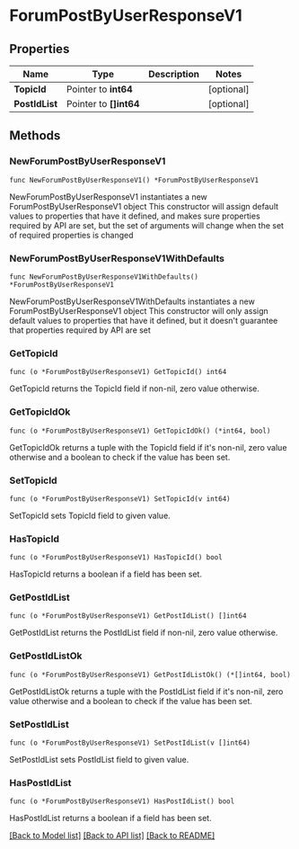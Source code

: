 # ForumPostByUserResponseV1

## Properties

Name | Type | Description | Notes
------------ | ------------- | ------------- | -------------
**TopicId** | Pointer to **int64** |  | [optional] 
**PostIdList** | Pointer to **[]int64** |  | [optional] 

## Methods

### NewForumPostByUserResponseV1

`func NewForumPostByUserResponseV1() *ForumPostByUserResponseV1`

NewForumPostByUserResponseV1 instantiates a new ForumPostByUserResponseV1 object
This constructor will assign default values to properties that have it defined,
and makes sure properties required by API are set, but the set of arguments
will change when the set of required properties is changed

### NewForumPostByUserResponseV1WithDefaults

`func NewForumPostByUserResponseV1WithDefaults() *ForumPostByUserResponseV1`

NewForumPostByUserResponseV1WithDefaults instantiates a new ForumPostByUserResponseV1 object
This constructor will only assign default values to properties that have it defined,
but it doesn't guarantee that properties required by API are set

### GetTopicId

`func (o *ForumPostByUserResponseV1) GetTopicId() int64`

GetTopicId returns the TopicId field if non-nil, zero value otherwise.

### GetTopicIdOk

`func (o *ForumPostByUserResponseV1) GetTopicIdOk() (*int64, bool)`

GetTopicIdOk returns a tuple with the TopicId field if it's non-nil, zero value otherwise
and a boolean to check if the value has been set.

### SetTopicId

`func (o *ForumPostByUserResponseV1) SetTopicId(v int64)`

SetTopicId sets TopicId field to given value.

### HasTopicId

`func (o *ForumPostByUserResponseV1) HasTopicId() bool`

HasTopicId returns a boolean if a field has been set.

### GetPostIdList

`func (o *ForumPostByUserResponseV1) GetPostIdList() []int64`

GetPostIdList returns the PostIdList field if non-nil, zero value otherwise.

### GetPostIdListOk

`func (o *ForumPostByUserResponseV1) GetPostIdListOk() (*[]int64, bool)`

GetPostIdListOk returns a tuple with the PostIdList field if it's non-nil, zero value otherwise
and a boolean to check if the value has been set.

### SetPostIdList

`func (o *ForumPostByUserResponseV1) SetPostIdList(v []int64)`

SetPostIdList sets PostIdList field to given value.

### HasPostIdList

`func (o *ForumPostByUserResponseV1) HasPostIdList() bool`

HasPostIdList returns a boolean if a field has been set.


[[Back to Model list]](../README.md#documentation-for-models) [[Back to API list]](../README.md#documentation-for-api-endpoints) [[Back to README]](../README.md)


